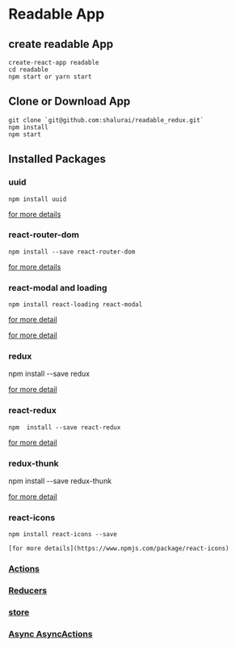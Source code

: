 # Readable App

## create readable App

    create-react-app readable
    cd readable
    npm start or yarn start

## Clone or Download App

    git clone `git@github.com:shalurai/readable_redux.git`
    npm install
    npm start

## Installed Packages

### uuid

    npm install uuid

 [for more details](https://www.npmjs.com/package/uuid)

### react-router-dom

    npm install --save react-router-dom

[for more details](https://www.npmjs.com/package/react-router-dom)

### react-modal and loading

    npm install react-loading react-modal

 [for more detail](https://www.npmjs.com/package/react-modal)

 [for more detail](https://www.npmjs.com/package/react-loading)

### redux

   npm install --save redux

   [for more detail ](https://www.npmjs.com/package/redux)

### react-redux

    npm  install --save react-redux

 [for more detail](https://www.npmjs.com/package/react-redux)

### redux-thunk

   npm install --save redux-thunk

   [for more detail](https://www.npmjs.com/package/redux-thunk)

### react-icons

    npm install react-icons --save

    [for more details](https://www.npmjs.com/package/react-icons)

### [Actions](http://redux.js.org/docs/basics/Actions.html)
### [Reducers](http://redux.js.org/docs/basics/Reducers.html)
### [store](http://redux.js.org/docs/basics/Store.html)
### [Async AsyncActions](http://redux.js.org/docs/advanced/AsyncActions.html)  
